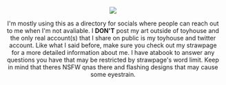 <p align="center">
  <img src="https://i.postimg.cc/jSqn7j9J/drink46.gif"/>
</p>
<p align="center">
I'm mostly using this as a directory for socials where people can reach out to me when I'm not avaliable. I <b>DON'T</b> post my art outside of toyhouse and the only real account(s) that I share on public is my toyhouse and twitter account. Like what I said before, make sure you check out my strawpage for a more detailed information about me. I have atabook to answer any questions you have that may be restricted by strawpage's word limit. Keep in mind that theres NSFW qnas there and flashing designs that may cause some eyestrain.
</p>
